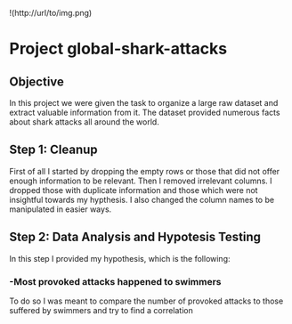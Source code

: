 

!(http://url/to/img.png)

# Project global-shark-attacks

## Objective
In this project we were given the task to organize a large raw dataset and extract valuable information from it. The dataset provided numerous facts about shark attacks all around the world.

## Step 1: Cleanup
First of all I started by dropping the empty rows or those that did not offer enough information to be relevant. Then I removed irrelevant columns. I dropped those with duplicate information and those which were not insightful towards my hypthesis. I also changed the column names to be manipulated in easier ways. 

## Step 2: Data Analysis and Hypotesis Testing
In this step I provided my hypothesis, which is the following:
### -Most provoked attacks happened to swimmers
To do so I was meant to compare the number of provoked attacks to those suffered by swimmers and try to find a correlation
